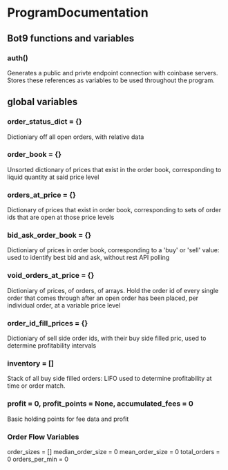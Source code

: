 # ProgramDocumentation

## Bot9 functions and variables

### auth()
Generates a public and privte endpoint connection with coinbase servers. Stores these references as variables to be used throughout the program.

## global variables

### order_status_dict = {}
Dictioniary off all open orders, with relative data

### order_book = {}
Unsorted dictionary of prices that exist in the order book, corresponding to liquid quantity at said price level

### orders_at_price = {}
Dictionary of prices that exist in order book, corresponding to sets of order ids that are open at those price levels

### bid_ask_order_book = {}
Dictioniary of prices in order book, corresponding to a 'buy' or 'sell' value: used to identify best bid and ask, without rest API polling

### void_orders_at_price = {}
Dictioniary of prices, of orders, of arrays. Hold the order id of every single order that comes through after an open order has been placed, per individual order, at a variable price level

### order_id_fill_prices = {}
Dictioniary of sell side order ids, with their buy side filled pric, used to determine profitability intervals 

### inventory = []
Stack of all buy side filled orders: LIFO used to determine profitability at time or order match. 

### profit = 0, profit_points = None, accumulated_fees = 0
Basic holding points for fee data and profit

### Order Flow Variables
order_sizes = []
median_order_size = 0
mean_order_size = 0
total_orders = 0
orders_per_min = 0




